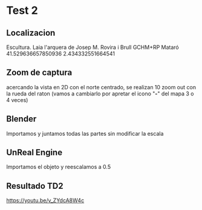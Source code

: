 # Test 2

## Localizacion
Escultura. Laia l'arquera de Josep M. Rovira i Brull
GCHM+RP Mataró
41.529636657850936
2.434332551664541

## Zoom de captura
acercando la vista en 2D con el norte centrado, se realizan 10 zoom out con la rueda del raton
(vamos a cambiarlo por apretar el icono "**-**" del mapa 3 o 4 veces)

## Blender
Importamos y juntamos todas las partes sin modificar la escala

## UnReal Engine
Importamos el objeto y reescalamos a 0.5


## Resultado TD2
https://youtu.be/v_ZYdcA8W4c
